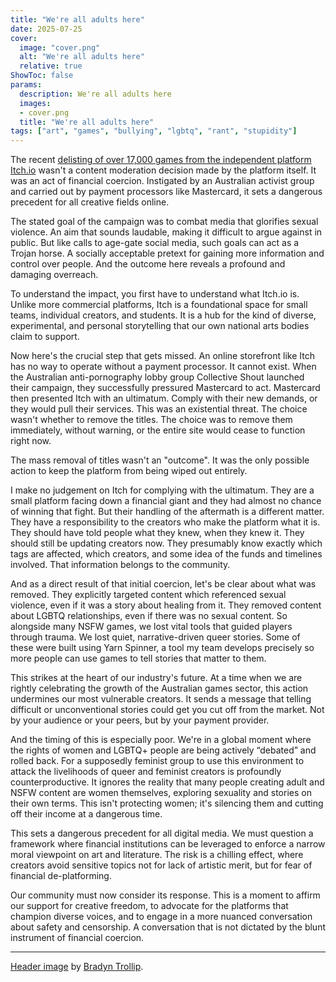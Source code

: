 ```yaml
---
title: "We're all adults here"
date: 2025-07-25
cover:
  image: "cover.png"
  alt: "We're all adults here"
  relative: true
ShowToc: false
params:
  description: We're all adults here
  images:
  - cover.png
  title: "We're all adults here"
tags: ["art", "games", "bullying", "lgbtq", "rant", "stupidity"]
---
```


The recent [delisting of over 17,000 games from the independent platform Itch.io](https://www.pcgamer.com/gaming-industry/itch-io-latest-in-platforms-pressured-by-credit-card-companies-as-well-as-activist-group-collective-shout-which-has-successfully-caught-an-award-winning-indie-and-more-in-the-crossfire/) wasn't a content moderation decision made by the platform itself. It was an act of financial coercion. Instigated by an Australian activist group and carried out by payment processors like Mastercard, it sets a dangerous precedent for all creative fields online.

The stated goal of the campaign was to combat media that glorifies sexual violence. An aim that sounds laudable, making it difficult to argue against in public. But like calls to age-gate social media, such goals can act as a Trojan horse. A socially acceptable pretext for gaining more information and control over people. And the outcome here reveals a profound and damaging overreach.

To understand the impact, you first have to understand what Itch.io is. Unlike more commercial platforms, Itch is a foundational space for small teams, individual creators, and students. It is a hub for the kind of diverse, experimental, and personal storytelling that our own national arts bodies claim to support.

Now here's the crucial step that gets missed. An online storefront like Itch has no way to operate without a payment processor. It cannot exist. When the Australian anti-pornography lobby group Collective Shout launched their campaign, they successfully pressured Mastercard to act. Mastercard then presented Itch with an ultimatum. Comply with their new demands, or they would pull their services. This was an existential threat. The choice wasn't whether to remove the titles. The choice was to remove them immediately, without warning, or the entire site would cease to function right now.

The mass removal of titles wasn't an "outcome". It was the only possible action to keep the platform from being wiped out entirely.

I make no judgement on Itch for complying with the ultimatum. They are a small platform facing down a financial giant and they had almost no chance of winning that fight. But their handling of the aftermath is a different matter. They have a responsibility to the creators who make the platform what it is. They should have told people what they knew, when they knew it. They should still be updating creators now. They presumably know exactly which tags are affected, which creators, and some idea of the funds and timelines involved. That information belongs to the community.

And as a direct result of that initial coercion, let's be clear about what was removed. They explicitly targeted content which referenced sexual violence, even if it was a story about healing from it. They removed content about LGBTQ relationships, even if there was no sexual content. So alongside many NSFW games, we lost vital tools that guided players through trauma. We lost quiet, narrative-driven queer stories. Some of these were built using Yarn Spinner, a tool my team develops precisely so more people can use games to tell stories that matter to them.

This strikes at the heart of our industry's future. At a time when we are rightly celebrating the growth of the Australian games sector, this action undermines our most vulnerable creators. It sends a message that telling difficult or unconventional stories could get you cut off from the market. Not by your audience or your peers, but by your payment provider.

And the timing of this is especially poor. We're in a global moment where the rights of women and LGBTQ+ people are being actively “debated” and rolled back. For a supposedly feminist group to use this environment to attack the livelihoods of queer and feminist creators is profoundly counterproductive. It ignores the reality that many people creating adult and NSFW content are women themselves, exploring sexuality and stories on their own terms. This isn't protecting women; it's silencing them and cutting off their income at a dangerous time.

This sets a dangerous precedent for all digital media. We must question a framework where financial institutions can be leveraged to enforce a narrow moral viewpoint on art and literature. The risk is a chilling effect, where creators avoid sensitive topics not for lack of artistic merit, but for fear of financial de-platforming.

Our community must now consider its response. This is a moment to affirm our support for creative freedom, to advocate for the platforms that champion diverse voices, and to engage in a more nuanced conversation about safety and censorship. A conversation that is not dictated by the blunt instrument of financial coercion.

---

[Header image](https://unsplash.com/photos/person-holding-white-and-blue-plastic-blocks-pxVOztBa6mY) by [Bradyn Trollip](https://unsplash.com/@bradyn).
